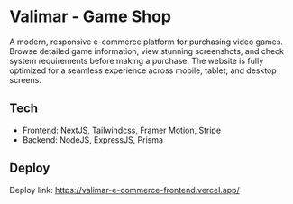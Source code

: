 # Valimar - Game Shop

A modern, responsive e-commerce platform for purchasing video games. Browse detailed game information, view stunning screenshots, and check system requirements before making a purchase. The website is fully optimized for a seamless experience across mobile, tablet, and desktop screens.

## Tech
- Frontend: NextJS, Tailwindcss, Framer Motion, Stripe
- Backend: NodeJS, ExpressJS, Prisma

## Deploy
Deploy link: https://valimar-e-commerce-frontend.vercel.app/
